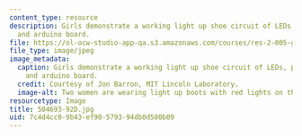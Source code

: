 ```yaml
---
content_type: resource
description: Girls demonstrate a working light up shoe circuit of LEDs, pressure sensor,
  and arduino board.
file: https://ol-ocw-studio-app-qa.s3.amazonaws.com/courses/res-2-005-girls-who-build-make-your-own-wearables-workshop-spring-2015/7c4d4cc09b43ef90579394db0d580b09_504693-92D.jpg
file_type: image/jpeg
image_metadata:
  caption: Girls demonstrate a working light up shoe circuit of LEDs, pressure sensor,
    and arduino board.
  credit: Courtesy of Jon Barron, MIT Lincoln Laboratory.
  image-alt: Two women are wearing light up boots with red lights on them.
resourcetype: Image
title: 504693-92D.jpg
uid: 7c4d4cc0-9b43-ef90-5793-94db0d580b09
---
```

